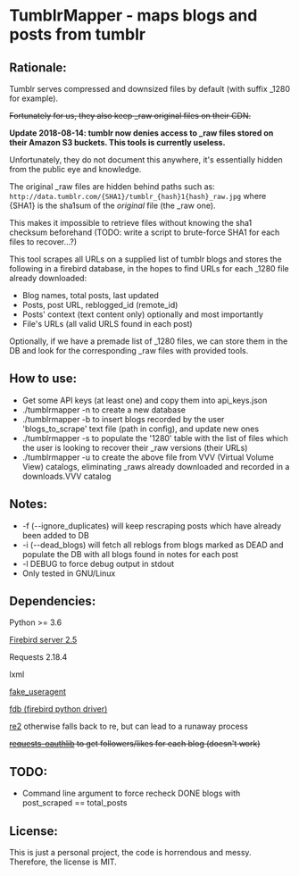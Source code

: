 # TumblrMapper - maps blogs and posts from tumblr #

## Rationale:

Tumblr serves compressed and downsized files by default (with suffix \_1280 for example).

~~Fortunately for us, they also keep \_raw original files on their CDN.~~

**__Update 2018-08-14__: tumblr now denies access to _raw files stored on their Amazon S3 buckets. This tools is currently useless.**

Unfortunately, they do not document this anywhere, it's essentially hidden from the public eye and knowledge.

The original \_raw files are hidden behind paths such as:
`http://data.tumblr.com/{SHA1}/tumblr_{hash}1{hash}_raw.jpg`
where {SHA1} is the sha1sum of the _original_ file (the \_raw one). 

This makes it impossible to retrieve files without knowing the sha1 checksum beforehand (TODO: write a script to brute-force SHA1 for each files to recover...?)

This tool scrapes all URLs on a supplied list of tumblr blogs and stores the following in a firebird database, in the hopes to find URLs for each \_1280 file already downloaded:
* Blog names, total posts, last updated
* Posts, post URL, reblogged\_id (remote\_id)
* Posts' context (text content only) optionally and most importantly
* File's URLs (all valid URLS found in each post)

Optionally, if we have a premade list of \_1280 files, we can store them in the DB and look for the
corresponding \_raw files with provided tools.

## How to use:

* Get some API keys (at least one) and copy them into api\_keys.json
* ./tumblrmapper -n to create a new database
* ./tumblrmapper -b to insert blogs recorded by the user 'blogs\_to\_scrape' text file (path in config), and update new ones
* ./tumblrmapper -s to populate the '1280' table with the list of files which the user is looking to recover their \_raw versions (their URLs)
* ./tumblrmapper -u to create the above file from VVV (Virtual Volume View) catalogs, eliminating \_raws already downloaded and recorded in a downloads.VVV catalog

## Notes: 

* -f (--ignore\_duplicates) will keep rescraping posts which have already been added to DB
* -i (--dead\_blogs) will fetch all reblogs from blogs marked as DEAD and populate the DB with all blogs found in notes for each post
* -l DEBUG to force debug output in stdout
* Only tested in GNU/Linux

## Dependencies: 

Python >= 3.6

[Firebird server 2.5](https://firebirdsql.org/)

Requests 2.18.4

lxml

[fake\_useragent](https://pypi.org/project/fake-useragent/)

[fdb (firebird python driver)](https://www.firebirdsql.org/en/devel-python-driver/)

[re2](https://github.com/andreasvc/pyre2) otherwise falls back to re, but can lead to a runaway process

~~[requests-oauthlib](https://pypi.org/project/requests-oauthlib/) to get followers/likes for each blog (doesn't work)~~

## TODO:

* Command line argument to force recheck DONE blogs with post\_scraped == total\_posts

## License:

This is just a personal project, the code is horrendous and messy. Therefore, the license is MIT.
